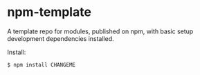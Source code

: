 # npm-template

A template repo for modules, published on npm, with basic setup development dependencies installed.

Install:

```
$ npm install CHANGEME
```
